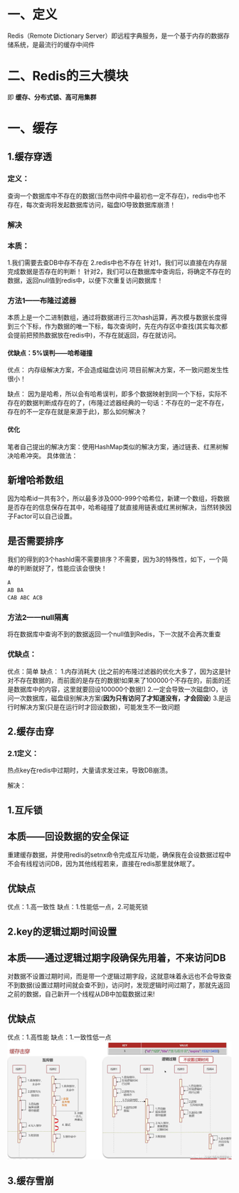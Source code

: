 # 一、定义
Redis（Remote Dictionary Server）即远程字典服务，是一个基于内存的数据存储系统，是最流行的缓存中间件

# 二、Redis的三大模块
即 **缓存、分布式锁、高可用集群**

# 一、缓存

## 1.缓存穿透
### 定义：
查询一个数据库中不存在的数据(当然中间件中最初也一定不存在)，redis中也不存在，每次查询将发起数据库访问，磁盘IO导致数据库崩溃！
### 解决
### 本质：
1.我们需要去查DB中存不存在
2.redis中也不存在
针对1，我们可以直接在内存层完成数据是否存在的判断！
针对2，我们可以在数据库中查询后，将确定不存在的数据，返回null值到redis中，以便下次重复访问数据库！
### 方法1——布隆过滤器
本质上是一个二进制数组，通过将数据进行三次hash运算，再次模与数据长度得到三个下标，作为数据的唯一下标，每次查询时，先在内存区中查找(其实每次都会提前把预热数据放在redis中)，不存在就返回，存在就访问。

#### 优缺点：5%误判——哈希碰撞
优点：
内存级解决方案，不会造成磁盘访问
项目前解决方案，不一致问题发生性很小！

缺点：
因为是哈希，所以会有哈希误判，即多个数据映射到同一个下标，实际不存在的数据判断成存在的了，(布隆过滤器经典的一句话：不存在的一定不存在，存在的不一定存在就是来源于此)，那么如何解决？

#### 优化
笔者自己提出的解决方案：使用HashMap类似的解决方案，通过链表、红黑树解决哈希冲突。
具体做法：
## 新增哈希数组
因为哈希id一共有3个，所以最多涉及000-999个哈希位，新建一个数组，将数据是否存在的信息保存在其中，哈希碰撞了就直接用链表或红黑树解决，当然转换因子Factor可以自己设置。
## 是否需要排序
我们的得到的3个hashId需不需要排序？不需要，因为3的特殊性，如下，一个简单的判断就好了，性能应该会很快！
```java
A
AB BA
CAB ABC ACB
```
### 方法2——null隔离
将在数据库中查询不到的数据返回一个null值到Redis，下一次就不会再次重查
### 优缺点：
优点：简单
缺点：
1.内存消耗大
(比之前的布隆过滤器的优化大多了，因为这是针对不存在数据的，而前面的是存在的数据!如果来了100000个不存在的，前面的还是数据库中的内容，这里就要回设100000个数据!)
2.一定会导致一次磁盘IO，访问一次数据库，磁盘级别解决方案(**因为只有访问了才知道没有，才会回设**)
3.是运行时解决方案(只是在运行时才回设数据)，可能发生不一致问题


## 2.缓存击穿
### 2.1定义：
热点key在redis中过期时，大量请求发过来，导致DB崩溃。

解决：
## 1.互斥锁
## 本质——回设数据的安全保证
重建缓存数据，并使用redis的setnx命令完成互斥功能，确保我在会设数据过程中不会有线程访问DB，因为其他线程若来，直接在redis那里就休眠了。

## 优缺点
优点：1.高一致性
缺点：1.性能低一点，2.可能死锁

## 2.key的逻辑过期时间设置
## 本质——通过逻辑过期字段确保先用着，不来访问DB
对数据不设置过期时间，而是带一个逻辑过期字段，这就意味着永远也不会导致查不到数据(设置过期时间就会查不到)，访问时，发现逻辑时间过期了，那就先返回之前的数据，自己新开一个线程从DB中加载数据过来!

## 优缺点
优点：1.高性能
缺点：1.一致性低一点
![alt text](img/缓存击穿的2种解决方案.png)


## 3.缓存雪崩

